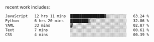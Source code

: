
<!--<img width="1415" height="100" alt="blu" src="https://github.com/rdsilva01/rdsilva01/assets/101207588/deb060e5-d035-4f09-b511-e3f50605b207">-->

<!-- \> Enthusiastic about developing and building solutions <br>
\> Computer Science and Engineering @ UBI -->

<!-- <a href="https://www.rodrigosilva.live/">personal website</a> 🏁 -->

<!-- ![](https://komarev.com/ghpvc/?username=rdsilva01) -->

recent work includes:
<!--START_SECTION:waka-->

```txt
JavaScript   12 hrs 11 mins  ███████████████▓░░░░░░░░░   63.24 %
Python       6 hrs 20 mins   ████████▒░░░░░░░░░░░░░░░░   32.86 %
YAML         33 mins         ▓░░░░░░░░░░░░░░░░░░░░░░░░   02.87 %
Text         7 mins          ░░░░░░░░░░░░░░░░░░░░░░░░░   00.61 %
CSS          4 mins          ░░░░░░░░░░░░░░░░░░░░░░░░░   00.39 %
```

<!--END_SECTION:waka-->


